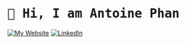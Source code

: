 <h1 style="font-family:monospace"> 👋 Hi, I am Antoine Phan </h1>

[![My Website](https://img.shields.io/badge/my%20website-antoinephan.me-brightgreen?style=for-the-badge)](https://antoinephan.me)
[![LinkedIn](https://img.shields.io/badge/LinkedIn-Antoine%20Phan-blue?style=for-the-badge)](https://www.linkedin.com/in/antoinephan/)

<!--[![Top Langs](https://github-readme-stats.vercel.app/api/top-langs/?username=notkaramel&layout=compact&theme=tokyonight&langs_count=8&hide=cmake)](https://github.com/anuraghazra/github-readme-stats)

![notkaramel's GitHub stats](https://github-readme-stats.vercel.app/api?username=notkaramel&show_icons=true&theme=tokyonight&count_private=true)

<h2 style="font-family:monospace"> My Skills </h2>

[![My Skills](https://skillicons.dev/icons?i=c,cpp,python,bash,java,react,js,css,html,git,vim,sass,v,raspberrypi,linux,pr,ai,ps&perline=9)](https://skillicons.dev) -->


<!-- ![](https://github-readme-streak-stats.herokuapp.com/?user=notkaramel&theme=tokyonight&hide_border=false) -->

<!--
**notkaramel/notkaramel** is a ✨ _special_ ✨ repository because its `README.md` (this file) appears on your GitHub profile.

Here are some ideas to get you started:

- 🔭 I’m currently working on ...
- 🌱 I’m currently learning ...
- 👯 I’m looking to collaborate on ...
- 🤔 I’m looking for help with ...
- 💬 Ask me about ...
- 📫 How to reach me: ...
- 😄 Pronouns: ...
- ⚡ Fun fact: ...
-->

